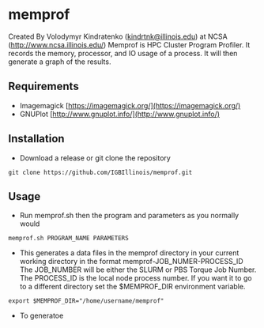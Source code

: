 # memprof
Created By Volodymyr Kindratenko (kindrtnk@illinois.edu) at NCSA (http://www.ncsa.illinois.edu/)
Memprof is HPC Cluster Program Profiler.  It records the memory, processor, and IO usage of a process.  It will then generate a graph of the results.  

## Requirements 
* Imagemagick [https://imagemagick.org/](https://imagemagick.org/)
* GNUPlot [http://www.gnuplot.info/](http://www.gnuplot.info/)

## Installation
* Download a release or git clone the repository
```
git clone https://github.com/IGBIllinois/memprof.git
```

## Usage
* Run memprof.sh then the program and parameters as you normally would
```
memprof.sh PROGRAM_NAME PARAMETERS
```
* This generates a data files in the memprof directory in your current working directory in the format memprof-JOB_NUMER-PROCESS_ID  The JOB_NUMBER will be either the SLURM or PBS Torque Job Number.  The PROCESS_ID is the local node process number.  If you want it to go to a different directory set the $MEMPROF_DIR environment variable.  
```
export $MEMPROF_DIR="/home/username/memprof"
```
* To generatoe


